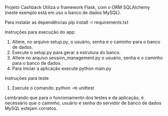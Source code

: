 Projeto Cashback
  Utiliza o framework Flask, com o ORM SQLAlchemy (neste exemplo está em uso o banco de dados MySQL).
  
Para instalar as dependências 
  pip install -r requirements.txt

Instruções para execução do app:
  1) Altere, no arquivo setup.py, o usuário, senha e o caminho para o banco de dados.
  2) Execute o setup.py para gerar a estrutura do banco.
  3) Altere no arquivo session_management.py o usuário, senha e o caminho para o banco de dados.
  4) Para iniciar a aplicação execute python main.py
  
Instruções para teste
  1) Execute o comando: python -m unittest
  
Lembrando que para o funcionamento dos testes e da aplicação, é necessário que
o caminho, usuário e senha do servidor de banco de dados MySQL estejam corretos.
